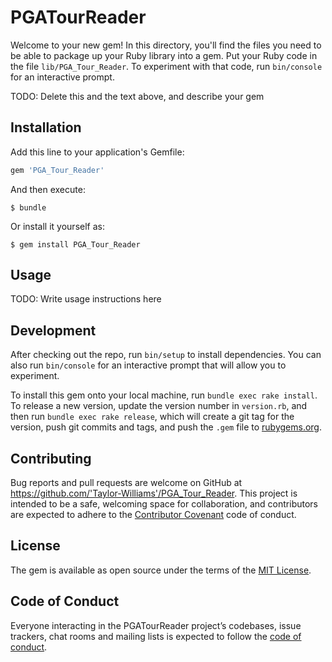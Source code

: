 # PGATourReader

Welcome to your new gem! In this directory, you'll find the files you need to be able to package up your Ruby library into a gem. Put your Ruby code in the file `lib/PGA_Tour_Reader`. To experiment with that code, run `bin/console` for an interactive prompt.

TODO: Delete this and the text above, and describe your gem

## Installation

Add this line to your application's Gemfile:

```ruby
gem 'PGA_Tour_Reader'
```

And then execute:

    $ bundle

Or install it yourself as:

    $ gem install PGA_Tour_Reader

## Usage

TODO: Write usage instructions here

## Development

After checking out the repo, run `bin/setup` to install dependencies. You can also run `bin/console` for an interactive prompt that will allow you to experiment.

To install this gem onto your local machine, run `bundle exec rake install`. To release a new version, update the version number in `version.rb`, and then run `bundle exec rake release`, which will create a git tag for the version, push git commits and tags, and push the `.gem` file to [rubygems.org](https://rubygems.org).

## Contributing

Bug reports and pull requests are welcome on GitHub at https://github.com/'Taylor-Williams'/PGA_Tour_Reader. This project is intended to be a safe, welcoming space for collaboration, and contributors are expected to adhere to the [Contributor Covenant](http://contributor-covenant.org) code of conduct.

## License

The gem is available as open source under the terms of the [MIT License](https://opensource.org/licenses/MIT).

## Code of Conduct

Everyone interacting in the PGATourReader project’s codebases, issue trackers, chat rooms and mailing lists is expected to follow the [code of conduct](https://github.com/'Taylor-Williams'/PGA_Tour_Reader/blob/master/CODE_OF_CONDUCT.md).
